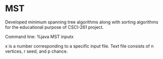 # MST
Developed minimum spanning tree algorithms along with sorting algorithms for the educational purpose of CSCI-261 project. 

Command line:
%java MST inputx

x is a number corresponding to a specific input file.
Text file consists of n vertices, r seed, and p chance.
